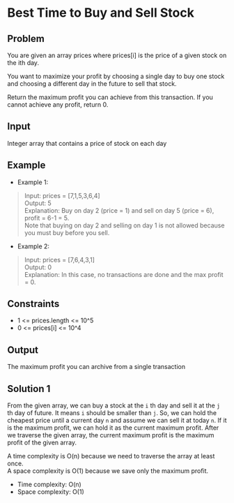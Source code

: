 # Best Time to Buy and Sell Stock

## Problem

You are given an array prices where prices[i] is the price of a given stock on the ith day.

You want to maximize your profit by choosing a single day to buy one stock and choosing a different day in the future to sell that stock.

Return the maximum profit you can achieve from this transaction. If you cannot achieve any profit, return 0.

## Input

Integer array that contains a price of stock on each day

## Example

- Example 1:

>Input: prices = [7,1,5,3,6,4]  
Output: 5  
Explanation: Buy on day 2 (price = 1) and sell on day 5 (price = 6), profit = 6-1 = 5.  
Note that buying on day 2 and selling on day 1 is not allowed because you must buy before you sell.

- Example 2:

>Input: prices = [7,6,4,3,1]  
Output: 0  
Explanation: In this case, no transactions are done and the max profit = 0.

## Constraints

- 1 <= prices.length <= 10^5
- 0 <= prices[i] <= 10^4

## Output

The maximum profit you can archive from a single transaction

## Solution 1

From the given array, we can buy a stock at the `i` th day and sell it at the `j` th day of future. It means `i` should be smaller than `j`. So, we can hold the cheapest price until a current day `n` and assume we can sell it at today `n`. If it is the maximum profit, we can hold it as the current maximum profit. After we traverse the given array, the current maximum profit is the maximum profit of the given array.  

A time complexity is O(n) because we need to traverse the array at least once.  
A space complexity is O(1) because we save only the maximum profit.

- Time complexity: O(n)
- Space complexity: O(1)
